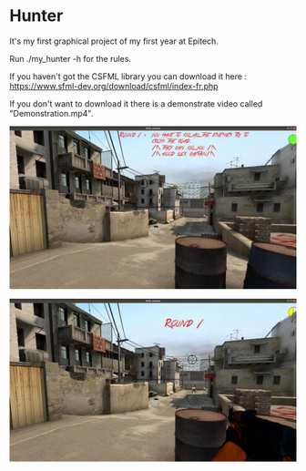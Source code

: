 # Hunter
It's my first graphical project of my first year at Epitech.

Run ./my_hunter -h for the rules.

If you haven't got the CSFML library you can download it here : https://www.sfml-dev.org/download/csfml/index-fr.php

If you don't want to download it there is a demonstrate video called "Demonstration.mp4".

![Alt text](hunter.png?raw=true "Title")

![Alt text](hunter2.png?raw=true "Title")

